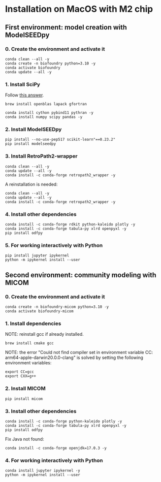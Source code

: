 # Installation on MacOS with M2 chip

## First environment: model creation with ModelSEEDpy

### 0. Create the environment and activate it

```{bash}
conda clean --all -y
conda create -n biofoundry python=3.10 -y
conda activate biofoundry
conda update --all -y
```

### 1. Install SciPy

Follow [this answer](https://github.com/scikit-learn/scikit-learn/issues/19137#issuecomment-936169173).

```{bash}
brew install openblas lapack gfortran

conda install cython pybind11 pythran -y
conda install numpy scipy pandas -y
```

### 2. Install ModelSEEDpy

```{bash}
pip install --no-use-pep517 scikit-learn"==0.23.2"
pip install modelseedpy
```

### 3. Install RetroPath2-wrapper

```{bash}
conda clean --all -y
conda update --all -y
conda install -c conda-forge retropath2_wrapper -y
```

A reinstallation is needed:

```{bash}
conda clean --all -y
conda update --all -y
conda install -c conda-forge retropath2_wrapper -y
```

### 4. Install other dependencies

```{bash}
conda install -c conda-forge rdkit python-kaleido plotly -y
conda install -c conda-forge tabula-py xlrd openpyxl -y
pip install odfpy
```

### 5. For working interactively with Python

```{bash}
pip install jupyter ipykernel
python -m ipykernel install --user
```


## Second environment: community modeling with MICOM

### 0. Create the environment and activate it

```{bash}
conda create -n biofoundry-micom python=3.10 -y
conda activate biofoundry-micom
```

### 1. Install dependencies

NOTE: reinstall gcc if already installed.

```{bash}
brew install cmake gcc
```

NOTE: the error "Could not find compiler set in environment variable CC: arm64-apple-darwin20.0.0-clang" is solved by setting the following environment variables:

```{bash}
export CC=gcc
export CXX=g++
```

### 2. Install MICOM

```{bash}
pip install micom
```

### 3. Install other dependencies

```{bash}
conda install -c conda-forge python-kaleido plotly -y
conda install -c conda-forge tabula-py xlrd openpyxl -y
pip install odfpy
```

Fix Java not found:
```{bash}
conda install -c conda-forge openjdk=17.0.3 -y
```

### 4. For working interactively with Python

```{bash}
conda install jupyter ipykernel -y
python -m ipykernel install --user
```
